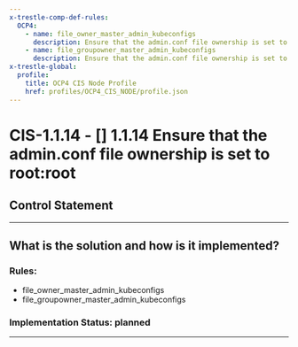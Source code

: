 ```yaml
---
x-trestle-comp-def-rules:
  OCP4:
    - name: file_owner_master_admin_kubeconfigs
      description: Ensure that the admin.conf file ownership is set to root:root
    - name: file_groupowner_master_admin_kubeconfigs
      description: Ensure that the admin.conf file ownership is set to root:root
x-trestle-global:
  profile:
    title: OCP4 CIS Node Profile
    href: profiles/OCP4_CIS_NODE/profile.json
---
```


# CIS-1.1.14 - \[\] 1.1.14 Ensure that the admin.conf file ownership is set to root:root

## Control Statement

______________________________________________________________________

## What is the solution and how is it implemented?

<!-- For implementation status enter one of: implemented, partial, planned, alternative, not-applicable -->

<!-- Note that the list of rules under ### Rules: is read-only and changes will not be captured after assembly to JSON -->

<!-- Add control implementation description here for control: CIS-1.1.14 -->

### Rules:

  - file_owner_master_admin_kubeconfigs
  - file_groupowner_master_admin_kubeconfigs

### Implementation Status: planned

______________________________________________________________________

